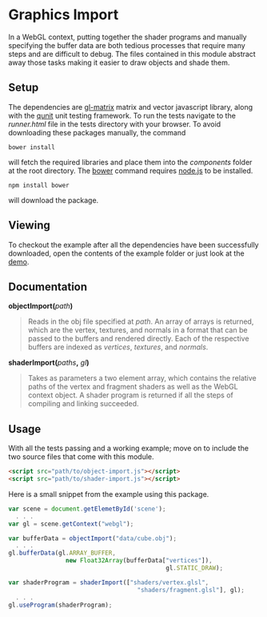 # Graphics Import

In a WebGL context, putting together the shader programs and manually specifying the buffer data are both tedious processes that require many steps and are difficult to debug. The files contained in this module abstract away those tasks making it easier to draw objects and shade them.

## Setup

The dependencies are [gl-matrix](https://github.com/toji/gl-matrix) matrix and vector javascript library, along with the [qunit](http://qunitjs.com) unit testing framework. To run the tests navigate to the *runner.html* file in the tests directory with your browser. To avoid downloading these packages manually, the command

    bower install

will fetch the required libraries and place them into the *components* folder at the root directory. The [bower](http://bower.io) command requires [node.js](http://nodejs.org) to be installed.

    npm install bower

will download the package.

## Viewing

To checkout the example after all the dependencies have been successfully downloaded, open the contents of the example folder or just look at the [demo](http://eugenekadish.github.io/graphics-import).

## Documentation

__objectImport(__*path*__)__

> Reads in the obj file specified at *path*. An array of arrays is returned, which are the vertex, textures, and normals in a format that can be passed to the buffers and rendered directly. Each of the respective buffers are indexed as *vertices*, *textures*, and *normals*.
 
__shaderImport(__*paths*__,__ *gl*__)__

> Takes as parameters a two element array, which contains the relative paths of the vertex and fragment shaders as well as the WebGL context object. A shader program is returned if all the steps of compiling and linking succeeded.

## Usage

With all the tests passing and a working example; move on to include the two source files that come with this module.

```html
<script src="path/to/object-import.js"></script>
<script src="path/to/shader-import.js"></script>
```

Here is a small snippet from the example using this package.

```javascript
var scene = document.getElemetById('scene');
  . . .
var gl = scene.getContext("webgl");
```

```javascript
var bufferData = objectImport("data/cube.obj");
  . . .
gl.bufferData(gl.ARRAY_BUFFER,
                new Float32Array(bufferData["vertices"]),
                                            gl.STATIC_DRAW);
```

```javascript
var shaderProgram = shaderImport(["shaders/vertex.glsl",
                                    "shaders/fragment.glsl"], gl);
  . . .
gl.useProgram(shaderProgram);
```
